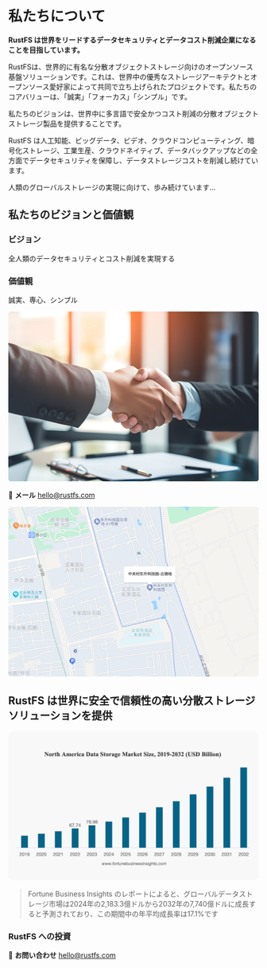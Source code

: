 # 私たちについて

**RustFS は世界をリードするデータセキュリティとデータコスト削減企業になることを目指しています。**

RustFSは、世界的に有名な分散オブジェクトストレージ向けのオープンソース基盤ソリューションです。これは、世界中の優秀なストレージアーキテクトとオープンソース愛好家によって共同で立ち上げられたプロジェクトです。私たちのコアバリューは、「誠実」「フォーカス」「シンプル」です。

私たちのビジョンは、世界中に多言語で安全かつコスト削減の分散オブジェクトストレージ製品を提供することです。

RustFS は人工知能、ビッグデータ、ビデオ、クラウドコンピューティング、暗号化ストレージ、工業生産、クラウドネイティブ、データバックアップなどの全方面でデータセキュリティを保障し、データストレージコストを削減し続けています。

人類のグローバルストレージの実現に向けて、歩み続けています...

## 私たちのビジョンと価値観

### ビジョン

全人類のデータセキュリティとコスト削減を実現する

### 価値観

誠実、専心、シンプル

![ビジョンと価値観](./images/vision-values.png)


📧 **メール**
<hello@rustfs.com>

![オフィス環境](./images/office-location.png)

## RustFS は世界に安全で信頼性の高い分散ストレージソリューションを提供

![グローバルデータストレージ市場の成長](./images/market-growth.png)

> Fortune Business Insights のレポートによると、グローバルデータストレージ市場は2024年の2,183.3億ドルから2032年の7,740億ドルに成長すると予測されており、この期間中の年平均成長率は17.1%です

### RustFS への投資

📧 **お問い合わせ**
<hello@rustfs.com>
